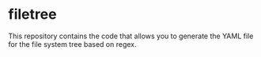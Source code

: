 # filetree
This repository contains the code that allows you to generate the YAML file for the file system tree based on regex. 
